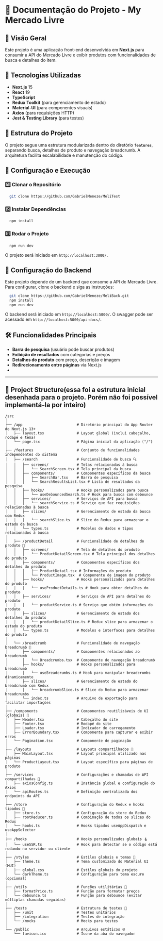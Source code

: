 # 📌 Documentação do Projeto - My Mercado Livre

## 📖 Visão Geral
Este projeto é uma aplicação front-end desenvolvida em **Next.js** para consumir a API do Mercado Livre e exibir produtos com funcionalidades de busca e detalhes do item.

## 🚀 Tecnologias Utilizadas
- **Next.js** 15
- **React** 19
- **TypeScript**
- **Redux Toolkit** (para gerenciamento de estado)
- **Material-UI** (para componentes visuais)
- **Axios** (para requisições HTTP)
- **Jest & Testing Library** (para testes)

## 📂 Estrutura do Projeto
O projeto segue uma estrutura modularizada dentro do diretório **`features`**, separando busca, detalhes de produto e navegação breadcrumb. A arquitetura facilita escalabilidade e manutenção do código.

## 🔧 Configuração e Execução

### 1️⃣ Clonar o Repositório
```sh
  git clone https://github.com/GabrielMeneze/MeliTest
```

### 2️⃣ Instalar Dependências
```sh
  npm install
```

### 3️⃣ Rodar o Projeto
```sh
  npm run dev
```
O projeto será iniciado em `http://localhost:3000/`.

## 🔗 Configuração do Backend
Este projeto depende de um backend que consome a API do Mercado Livre.
Para configurar, clone o backend e siga as instruções:
```sh
  git clone https://github.com/GabrielMeneze/MeliBack.git
  npm install
  npm run dev
```
O backend será iniciado em `http://localhost:5000/`.
O swagger pode ser acessado em `http://localhost:5000/api-docs/`.

## 🛠 Funcionalidades Principais
- **Barra de pesquisa** (usuário pode buscar produtos)
- **Exibição de resultados** com categorias e preços
- **Detalhes do produto** com preço, descrição e imagem
- **Redirecionamento entre páginas** via Next.js
- 
---

## 📂 Project Structure(essa foi a estrutura inicial desenhada para o projeto. Porém não foi possível implementá-la por inteiro)

```
/src
│
├── /app                         # Diretório principal do App Router do Next.js 13+
│   ├── layout.tsx               # Layout global (inclui cabeçalho, rodapé e tema)
│   └── page.tsx                 # Página inicial da aplicação ("/")
│
├── /features                    # Conjunto de funcionalidades independentes do sistema
│   ├── /search                  # Funcionalidade de busca 🔍
│   │   ├── screens/             # Telas relacionadas à busca
│   │   │   └── SearchScreen.tsx # Tela principal da busca
│   │   ├── components/          # Componentes específicos da busca
│   │   │   ├── SearchBar.tsx    # Barra de pesquisa
│   │   │   └── SearchResultsList.tsx # Lista de resultados da pesquisa
│   │   ├── hooks/               # Hooks personalizados para busca
│   │   │   └── useDebouncedSearch.ts # Hook para busca com debounce
│   │   ├── services/            # Serviços de API para busca
│   │   │   └── searchService.ts # Serviço que faz requisições relacionadas à busca
│   │   ├── slices/              # Gerenciamento de estado da busca com Redux
│   │   │   └── searchSlice.ts   # Slice do Redux para armazenar o estado da busca
│   │   └── types.ts             # Modelos de dados e tipos relacionados à busca
│
│   ├── /productDetail           # Funcionalidade de detalhes do produto 🛒
│   │   ├── screens/             # Tela de detalhes do produto
│   │   │   └── ProductDetailScreen.tsx # Tela principal dos detalhes do produto
│   │   ├── components/          # Componentes específicos dos detalhes do produto
│   │   │   ├── ProductDetail.tsx # Informações do produto
│   │   │   └── ProductImage.tsx  # Componente de imagem do produto
│   │   ├── hooks/               # Hooks personalizados para detalhes do produto
│   │   │   └── useProductDetails.ts # Hook para obter detalhes do produto
│   │   ├── services/            # Serviços de API para detalhes do produto
│   │   │   └── productService.ts # Serviço que obtém informações do produto
│   │   ├── slices/              # Gerenciamento de estado dos detalhes do produto
│   │   │   └── productDetailSlice.ts # Redux slice para armazenar o estado do produto
│   │   └── types.ts             # Modelos e interfaces para detalhes do produto
│
│   └── /breadcrumb              # Funcionalidade de navegação breadcrumb 🔗
│       ├── components/          # Componentes relacionados ao breadcrumb
│       │   └── Breadcrumbs.tsx  # Componente de navegação breadcrumb
│       ├── hooks/               # Hooks personalizados para breadcrumb
│       │   └── useBreadcrumbs.ts # Hook para manipular breadcrumbs dinamicamente
│       ├── slices/              # Gerenciamento de estado do breadcrumb com Redux
│       │   └── breadcrumbSlice.ts # Slice do Redux para armazenar breadcrumbs
│       └── index.ts             # Arquivo de exportação para facilitar importações
│
├── /components                  # Componentes reutilizáveis de UI (globais) 🧩
│   ├── Header.tsx               # Cabeçalho do site
│   ├── Footer.tsx               # Rodapé do site
│   ├── Loader.tsx               # Indicador de carregamento
│   ├── ErrorBoundary.tsx        # Componente para capturar e exibir erros
│   └── Pagination.tsx           # Componente de paginação
│
├── /layouts                     # Layouts compartilhados 📐
│   ├── MainLayout.tsx           # Layout principal utilizado nas páginas
│   └── ProductLayout.tsx        # Layout específico para páginas de produto
│
├── /services                    # Configurações e chamadas de API compartilhadas 🌊
│   ├── axiosConfig.ts           # Instância global e configuração do Axios
│   └── apiRoutes.ts             # Definição centralizada dos endpoints da API
│
├── /store                       # Configuração do Redux e hooks tipados 🏪
│   ├── store.ts                 # Configuração da store do Redux
│   ├── rootReducer.ts           # Combinação de todos os slices do Redux
│   └── hooks.ts                 # Hooks tipados useAppDispatch e useAppSelector
│
├── /hooks                       # Hooks personalizados globais 🪝
│   └── useSSR.ts                # Hook para detectar se o código está rodando no servidor ou cliente
│
├── /styles                      # Estilos globais e temas 🎨
│   ├── theme.ts                 # Tema customizado do Material UI (MUI)
│   ├── global.css               # Estilos globais do projeto
│   └── darkTheme.ts             # Configuração para tema escuro (opcional)
│
├── /utils                       # Funções utilitárias 🔧
│   ├── formatPrice.ts           # Função para formatar preços
│   └── debounce.ts              # Função para debounce (evitar múltiplas chamadas seguidas)
│
├── /tests                       # Estrutura de testes 🧪
│   ├── /unit                    # Testes unitários
│   ├── /integration             # Testes de integração
│   └── /mocks                   # Mocks para testes
│
└── /public                      # Arquivos estáticos 🌐
    └── favicon.ico              # Ícone da aba do navegador
```
